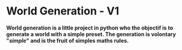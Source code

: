 # World Generation - V1



****World generation** is a little project in python who the objectif is to generate a world
with a simple preset.
The generation is volontary "*simple*" and is the fruit of simples maths rules.**
